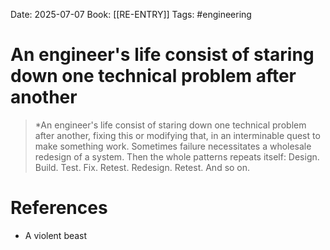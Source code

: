Date: 2025-07-07
Book: [[RE-ENTRY]]
Tags: #engineering 
# An engineer's life consist of staring down one technical problem after another

>*An engineer's life consist of staring down one technical problem after another, fixing this or modifying that, in an interminable quest to make something work. Sometimes failure necessitates a wholesale redesign of a system. Then the whole patterns repeats itself: Design. Build. Test. Fix. Retest. Redesign. Retest. And so on.

# References
- A violent beast